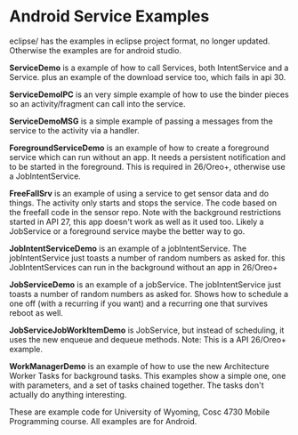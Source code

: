 Android Service Examples
===========
eclipse/ has the examples in eclipse project format, no longer updated.  Otherwise the examples are for android studio.

<b>ServiceDemo</b> is a example of how to call Services, both IntentService and a Service.  plus an example of the download service too, which fails in api 30.

<b>ServiceDemoIPC</b> is an very simple example of how to use the binder pieces so an activity/fragment can call into the service.

<b>ServiceDemoMSG</b> is a simple example of passing a messages from the service to the activity via a handler.

<b>ForegroundServiceDemo</b> is an example of how to create a foreground service which can run without an app.  It needs a persistent notification
and to be started in the foreground.  This is required in 26/Oreo+, otherwise use a JobIntentService.

<b>FreeFallSrv</b> is an example of using a service to get sensor data and do things.  The activity only starts and stops the service.
The code based on the freefall code in the sensor repo.  Note with the background restrictions started in API 27, this app doesn't work as well as 
it used too.  Likely a JobService or a foreground service maybe the better way to go.

<b>JobIntentServiceDemo</b> is an example of a jobIntentService.  The jobIntentService just toasts a number of random numbers as asked for.
  this JobIntentServices can run in the background without an app in 26/Oreo+

<b>JobServiceDemo</b> is an example of a jobService.  The jobIntentService just toasts a number of random numbers as asked for.
Shows how to schedule a one off (with a recurring if you want) and a recurring one that survives reboot as well.

<b>JobServiceJobWorkItemDemo</b> is JobService, but instead of scheduling, it uses the new enqueue and dequeue methods.  Note: This is a API 26/Oreo+ example.

<b>WorkManagerDemo</b> is an example of how to use the new Architecture Worker Tasks for background tasks.  This examples show a simple one, one with parameters, and a set of tasks chained together.  The tasks don't actually do anything interesting.   

These are example code for University of Wyoming, Cosc 4730 Mobile Programming course.
All examples are for Android.

